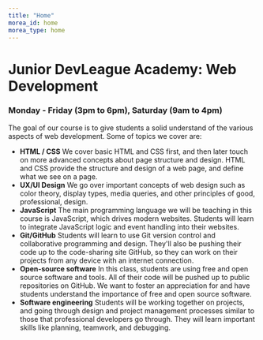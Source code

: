 ```yaml
---
title: "Home"
morea_id: home
morea_type: home
---
```


# Junior DevLeague Academy: Web Development 
### Monday - Friday (3pm to 6pm), Saturday (9am to 4pm) 
 The goal of our course is to give students a solid understand of the various aspects of web development. Some of topics we cover are:

- **HTML / CSS** We cover basic HTML and CSS first, and then later touch on more advanced concepts about page structure and design. HTML and CSS provide the structure and design of a web page, and define what we see on a page. 
- **UX/UI Design** We go over important concepts of web design such as color theory, display types, media queries, and other principles of good, professional, design. 
- **JavaScript** The main programming language we will be teaching in this course is JavaScript, which drives modern websites. Students will learn to integrate JavaScript logic and event handling into their websites. 
- **Git/GitHub** Students will learn to use Git version control and collaborative programming and design. They'll also be pushing their code up to the code-sharing site GitHub, so they can work on their projects from any device with an internet connection. 
-  **Open-source software** In this class, students are using free and open source software and tools. All of their code will be pushed up to public repositories on GitHub. We want to foster an appreciation for and have students understand the importance of free and open source software. 
- **Software engineering**  Students will be working together on projects, and going through design and project management processes similar to those that professional developers go through. They will learn important skills like planning, teamwork, and debugging. 
 
### 

